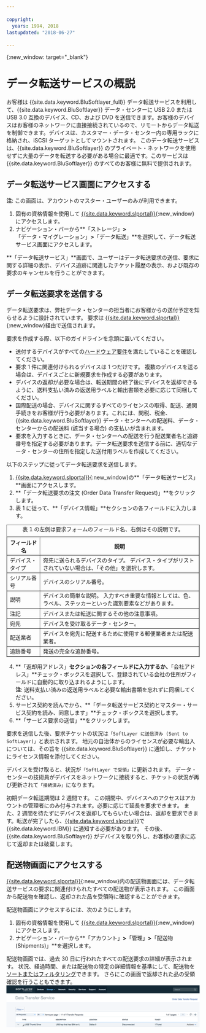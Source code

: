 ```yaml
---

copyright:
  years: 1994, 2018
lastupdated: "2018-06-27"

---
```

{:new_window: target="_blank"}

# データ転送サービスの概説

お客様は {{site.data.keyword.BluSoftlayer_full}} データ転送サービスを利用して、{{site.data.keyword.BluSoftlayer}} データ・センターに USB 2.0 または USB 3.0 互換のデバイス、CD、および DVD を送信できます。お客様のデバイスはお客様のネットワークに直接接続されているので、リモートからデータ転送を制御できます。デバイスは、カスタマー・データ・センター内の専用ラックに格納され、iSCSI ターゲットとしてマウントされます。 このデータ転送サービスは、{{site.data.keyword.BluSoftlayer}} のプライベート・ネットワークを使用せずに大量のデータを転送する必要がある場合に最適です。このサービスは {{site.data.keyword.BluSoftlayer}} のすべてのお客様に無料で提供されます。

## データ転送サービス画面にアクセスする

**注**: この画面は、アカウントのマスター・ユーザーのみが利用できます。

1. 固有の資格情報を使用して [{{site.data.keyword.slportal}}](https://control.softlayer.com/){:new_window}にアクセスします。
2. ナビゲーション・バーから**「ストレージ」**>**「データ・マイグレーション」**>**「データ転送」**を選択して、データ転送サービス画面にアクセスします。 <br/>

**「データ転送サービス」**画面で、ユーザーはデータ転送要求の送信、要求に関する詳細の表示、デバイス追跡に関連したチケット履歴の表示、および既存の要求のキャンセルを行うことができます。


## データ転送要求を送信する

データ転送要求は、弊社データ・センターの担当者にお客様からの送付予定を知らせるように設計されています。 要求は [{{site.data.keyword.slportal}}](https://control.softlayer.com/){:new_window}経由で送信されます。 

要求を作成する際、以下のガイドラインを念頭に置いてください。

- 送付するデバイスがすべての[ハードウェア要件](/docs/infrastructure/DataTransferService/data-transfer-service-faq.html)を満たしていることを確認してください。
- 要求 1 件に関連付けられるデバイスは 1 つだけです。 複数のデバイスを送る場合は、デバイスごとに新規要求を作成する必要があります。
- デバイスの返却が必要な場合は、転送期間の終了後にデバイスを返却できるように、送料支払い済みの返送用ラベルと輸出書類を必要に応じて同梱してください。
- 国際配送の場合、デバイスに関するすべてのライセンスの取得、配送、通関手続きをお客様が行う必要があります。これには、関税、税金、{{site.data.keyword.BluSoftlayer}} データ・センターへの配送料、データ・センターからの配送料 (該当する場合) の支払いが含まれます。
- 要求を入力するときに、データ・センターへの配送を行う配送業者名と追跡番号を指定する必要があります。データ転送要求を送信する前に、適切なデータ・センターの住所を指定した送付用ラベルを作成してください。

以下のステップに従ってデータ転送要求を送信します。

1. [{{site.data.keyword.slportal}}](https://control.softlayer.com/){:new_window}の**「データ転送サービス」**画面にアクセスします。
2. **「データ転送要求の注文 (Order Data Transfer Request)」**をクリックします。
3. 表 1 に従って、**「デバイス情報」**セクションの各フィールドに入力します。
<table border="1">
<caption>表 1 の左側は要求フォームのフィールド名、右側はその説明です。</caption> 
 <tr><th>フィールド名</th><th>説明</th></tr>
 <tr><td>デバイス・タイプ</td><td>宛先に送られるデバイスのタイプ。 デバイス・タイプがリストされていない場合は、「その他」を選択します。</td></tr>
 <tr><td>シリアル番号</td><td> デバイスのシリアル番号。</td></tr><tr><td>説明</td><td>デバイスの簡単な説明。 入力すべき重要な情報としては、色、ラベル、ステッカーといった識別要素などがあります。</td></tr>
 <tr><td>注記</td><td>デバイスまたは転送に関するその他の注意事項。
</td></tr><tr><td>宛先</td><td>デバイスを受け取るデータ・センター。</td></tr>
 <tr><td>配送業者</td><td>デバイスを宛先に配送するために使用する郵便業者または配送業者。</td></tr>
 <tr><td>追跡番号</td><td>発送の完全な追跡番号。</td></tr>
 </table>

4. **「返却用アドレス」**セクションの各フィールドに入力するか、**「会社アドレス」**チェック・ボックスを選択して、登録されている会社の住所がフィールドに自動的に取り込まれるようにします。 <br/> **注**: 送料支払い済みの返送用ラベルと必要な輸出書類を忘れずに同梱してください。
5. サービス契約を読んでから、**「データ転送サービス契約とマスター・サービス契約を読み、同意します」**チェック・ボックスを選択します。
6. **「サービス要求の送信」**をクリックします。

要求を送信した後、要求チケットの状況は`「SoftLayer に送信済み (Sent to SoftLayer)」`と表示されます。 地元の自治体からのライセンスが必要な輸出入については、その旨を {{site.data.keyword.BluSoftlayer}} に通知し、チケットにライセンス情報を添付してください。

デバイスを受け取ると、状況が`「SoftLayer で受領」`に更新されます。 データ・センターの技術員がデバイスをネットワークに接続すると、チケットの状況が再び更新されて`「接続済み」`になります。 

初期データ転送期間は 2 週間です。 この期間中、デバイスへのアクセスはアカウントの管理者にのみ付与されます。必要に応じて延長を要求できます。 また、2 週間を待たずにデバイスを返却してもらいたい場合は、返却を要求できます。転送が完了したら、[{{site.data.keyword.slportal}}](https://control.softlayer.com/)で {{site.data.keyword.IBM}} に通知する必要があります。 その後、{{site.data.keyword.BluSoftlayer}} がデバイスを取り外し、お客様の要求に応じて返却または破棄します。


## 配送物画面にアクセスする

[{{site.data.keyword.slportal}}](https://control.softlayer.com/){:new_window}内の配送物画面には、データ転送サービスの要求に関連付けられたすべての配送物が表示されます。 この画面から配送物を確認し、返却された品を受領時に確認することができます。 

配送物画面にアクセスするには、次のようにします。

1. 固有の資格情報を使用して [{{site.data.keyword.slportal}}](https://control.softlayer.com/){:new_window}にアクセスします。
2. ナビゲーション・バーから**「アカウント」**>**「管理」**>**「配送物 (Shipments)」**を選択します。

配送物画面では、過去 30 日に行われたすべての配送要求の詳細が表示されます。 状況、経過時間、または配送物の特定の詳細情報を基準にして、配送物を[ソートまたはフィルタリング](sort-or-filter-shipments-list.html)できます。 さらにこの画面で返却された品の受領確認を行うこともできます。![配送物画面](/images/DTSShipmentScreen1.png)
